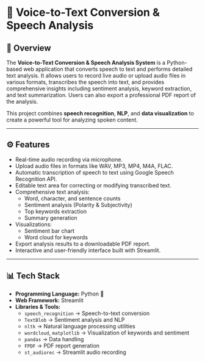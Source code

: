 # 🎤 Voice-to-Text Conversion & Speech Analysis  

## 📌 Overview  
The **Voice-to-Text Conversion & Speech Analysis System** is a Python-based web application that converts speech to text and performs detailed text analysis. It allows users to record live audio or upload audio files in various formats, transcribes the speech into text, and provides comprehensive insights including sentiment analysis, keyword extraction, and text summarization. Users can also export a professional PDF report of the analysis.  

This project combines **speech recognition**, **NLP**, and **data visualization** to create a powerful tool for analyzing spoken content.  

---

## ⚙️ Features  
- Real-time audio recording via microphone.  
- Upload audio files in formats like WAV, MP3, MP4, M4A, FLAC.  
- Automatic transcription of speech to text using Google Speech Recognition API.  
- Editable text area for correcting or modifying transcribed text.  
- Comprehensive text analysis:  
  - Word, character, and sentence counts  
  - Sentiment analysis (Polarity & Subjectivity)  
  - Top keywords extraction  
  - Summary generation  
- Visualizations:  
  - Sentiment bar chart  
  - Word cloud for keywords  
- Export analysis results to a downloadable PDF report.  
- Interactive and user-friendly interface built with Streamlit.  

---

## 📊 Tech Stack  
- **Programming Language:** Python 🐍  
- **Web Framework:** Streamlit  
- **Libraries & Tools:**  
  - `speech_recognition` → Speech-to-text conversion  
  - `TextBlob` → Sentiment analysis and NLP  
  - `nltk` → Natural language processing utilities  
  - `wordcloud`, `matplotlib` → Visualization of keywords and sentiment  
  - `pandas` → Data handling  
  - `FPDF` → PDF report generation  
  - `st_audiorec` → Streamlit audio recording  


